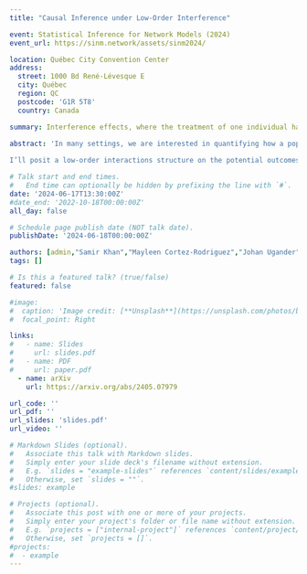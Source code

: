 ```yaml
---
title: "Causal Inference under Low-Order Interference"

event: Statistical Inference for Network Models (2024)
event_url: https://sinm.network/assets/sinm2024/

location: Québec City Convention Center
address: 
  street: 1000 Bd René-Lévesque E
  city: Québec
  region: QC
  postcode: 'G1R 5T8'
  country: Canada

summary: Interference effects, where the treatment of one individual has an effect on the outcome of another, are pervasive in real-world settings but violate assumptions of many classical causal estimators. While the Horvitz-Thompson estimator can account for interference, it has prohibitively high variance. In this talk, we'll survey recent approaches to improve on this variance guarantee by imposing additional structural assumptions on the potential outcomes model or the interference network. Then, I'll introduce a class of estimators, pseudoinverse estimators, that can be adapted to any experimental design and have strong bias and variance guarantees. Finally, I'll show how theoretical bounds on the performance of the pseudoinverse estimator can provide practical advice when selecting an experimental design.

abstract: 'In many settings, we are interested in quantifying how a population will be affected by some global treatment: how will a vaccination campaign affect the rate of infection; how will the adoption of a new recommendation algorithm influence engagement on an online platform; will increased revenues driven by an advertising campaign be sufficient to offset its cost? To answer these questions, practitioners carry out randomized experiments and use the results to estimate a causal quantity known as the total treatment effect (TTE). In the presence of network interference, where the treatment of some individuals can spill over and affect the outcomes of their untreated peers, the classical Horvitz-Thompson TTE estimator has prohibitively high variance. To address this, existing literature largely falls into one of two disjoint approaches: imposing structural assumptions on individuals’ potential outcomes which can be leveraged by more sophisticated estimators, or imposing structural assumptions on the interference network which can be leveraged by more sophisticated experimental designs. Our work is one of the first to consider these approaches in tandem.
 
I’ll posit a low-order interactions structure on the potential outcomes model that stipulates that individuals’ outcomes can be decomposed into additive effects from small treated subsets of their social neighbors. This assumption can be leveraged to design a TTE estimator, the Pseudoinverse (PI) estimator, that can be adapted to data collected under an arbitrary experimental design. Specializing to Bernoulli randomized designs, I’ll obtain a closed form for this estimator and demonstrate both theoretically and empirically that this estimator outperforms other existing approaches. Next, for an arbitrary experimental design, I’ll derive novel bias and variance bounds for the PI estimator in terms of properties of that design. Under graph cluster randomized (GCR) designs, these bounds illustrate a “best of both worlds” trade-off of the PI estimator: its variance scales as the smaller of the variance obtained from a low-order assumption and the variance obtained from cluster randomization, showing that combining these variance reduction strategies is preferable to using either individually. Finally, I’ll show the bias and variance bounds provide a principled approach for selecting a clustering to use for an experiment. Across a range of graphs and clustering algorithms, this method consistently selects clusterings that perform well on a range of potential outcomes models, suggesting that our bounds are useful to practitioners.'

# Talk start and end times.
#   End time can optionally be hidden by prefixing the line with `#`.
date: '2024-06-17T13:30:00Z'
#date_end: '2022-10-18T00:00:00Z'
all_day: false

# Schedule page publish date (NOT talk date).
publishDate: '2024-06-18T00:00:00Z'

authors: [admin,"Samir Khan","Mayleen Cortez-Rodriguez","Johan Ugander","Christina Lee Yu"]
tags: []

# Is this a featured talk? (true/false)
featured: false

#image:
#  caption: 'Image credit: [**Unsplash**](https://unsplash.com/photos/bzdhc5b3Bxs)'
#  focal_point: Right

links:
#   - name: Slides
#     url: slides.pdf
#   - name: PDF
#     url: paper.pdf
  - name: arXiv
    url: https://arxiv.org/abs/2405.07979

url_code: ''
url_pdf: ''
url_slides: 'slides.pdf'
url_video: ''

# Markdown Slides (optional).
#   Associate this talk with Markdown slides.
#   Simply enter your slide deck's filename without extension.
#   E.g. `slides = "example-slides"` references `content/slides/example-slides.md`.
#   Otherwise, set `slides = ""`.
#slides: example

# Projects (optional).
#   Associate this post with one or more of your projects.
#   Simply enter your project's folder or file name without extension.
#   E.g. `projects = ["internal-project"]` references `content/project/deep-learning/index.md`.
#   Otherwise, set `projects = []`.
#projects:
#  - example
---
```

